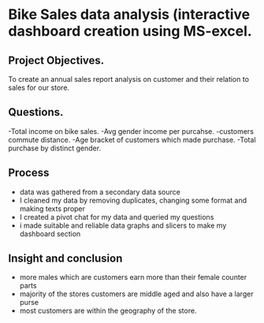 # Bike Sales data analysis (interactive dashboard creation using MS-excel.

## Project Objectives.
To create an annual sales report analysis on customer and their relation to sales for our store.

## Questions.
-Total income on bike sales.
-Avg gender income per purcahse.
-customers commute distance. 
-Age bracket of customers which made purchase.
-Total purchase by distinct gender.

## Process 
- data was gathered from a secondary data source
- I cleaned my data by removing duplicates, changing some format and making texts proper
- I created a pivot chat for my data and queried my questions
- i made suitable and reliable data graphs and slicers to make my dashboard section

## Insight and conclusion
- more males which are customers earn more than their female counter parts
- majority of the stores customers are middle aged and also have a larger purse
- most customers are within the geography of the store.
  
